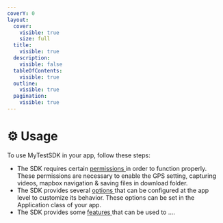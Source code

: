 ```yaml
---
coverY: 0
layout:
  cover:
    visible: true
    size: full
  title:
    visible: true
  description:
    visible: false
  tableOfContents:
    visible: true
  outline:
    visible: true
  pagination:
    visible: true
---
```


# ⚙ Usage

To use MyTestSDK in your app, follow these steps:

* The SDK requires certain [permissions ](permissions.md)in order to function properly. These permissions are necessary to enable the GPS setting, capturing videos, mapbox navigation & saving files in download folder.
* The SDK provides several [options ](app-options-setting/)that can be configured at the app level to customize its behavior. These options can be set in the Application class of your app.
* The SDK provides some [features ](features.md)that can be used to ....

































##
